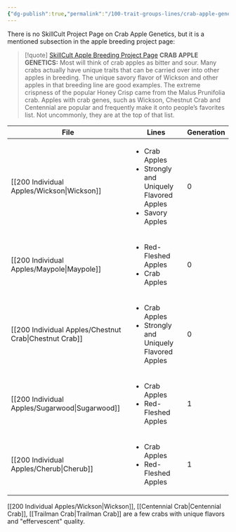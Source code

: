 ```yaml
---
{"dg-publish":true,"permalink":"/100-trait-groups-lines/crab-apple-genetics/"}
---
```



There is no SkillCult Project Page on Crab Apple Genetics, but it is a mentioned subsection in the apple breeding project page:
>[!quote] [SkillCult Apple Breeding Project Page](https://skillcult.com/applebreeding)
>**CRAB APPLE GENETICS:** 
>Most will think of crab apples as bitter and sour. Many crabs actually have unique traits that can be carried over into other apples in breeding. The unique savory flavor of Wickson and other apples in that breeding line are good examples. The extreme crispness of the popular Honey Crisp came from the Malus Prunifolia crab. Apples with crab genes, such as Wickson, Chestnut Crab and Centennial are popular and frequently make it onto people’s favorites list. Not uncommonly, they are at the top of that list.

| File                                                      | Lines                                                                                             | Generation |
| --------------------------------------------------------- | ------------------------------------------------------------------------------------------------- | ---------- |
| [[200 Individual Apples/Wickson\|Wickson]]             | <ul><li>Crab Apples</li><li>Strongly and Uniquely Flavored Apples</li><li>Savory Apples</li></ul> | 0          |
| [[200 Individual Apples/Maypole\|Maypole]]             | <ul><li>Red-Fleshed Apples</li><li>Crab Apples</li></ul>                                          | 0          |
| [[200 Individual Apples/Chestnut Crab\|Chestnut Crab]] | <ul><li>Crab Apples</li><li>Strongly and Uniquely Flavored Apples</li></ul>                       | 0          |
| [[200 Individual Apples/Sugarwood\|Sugarwood]]         | <ul><li>Crab Apples</li><li>Red-Fleshed Apples</li></ul>                                          | 1          |
| [[200 Individual Apples/Cherub\|Cherub]]               | <ul><li>Crab Apples</li><li>Red-Fleshed Apples</li></ul>                                          | 1          |


[[200 Individual Apples/Wickson\|Wickson]], [[Centennial Crab\|Centennial Crab]], [[Trailman Crab\|Trailman Crab]] are a few crabs with unique flavors and "effervescent" quality.